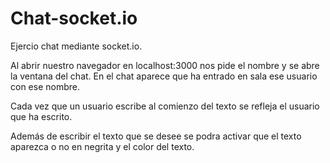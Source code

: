 # Chat-socket.io

Ejercio chat mediante socket.io.

Al abrir nuestro navegador en localhost:3000 nos pide el nombre y se abre la ventana del chat. En el chat aparece que ha entrado en sala ese usuario con ese nombre.

Cada vez que un usuario escribe al comienzo del texto se refleja el usuario que ha escrito. 

Además de escribir el texto que se desee se podra activar que el texto aparezca o no en negrita y el color del texto.
